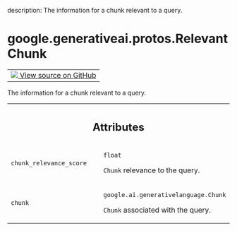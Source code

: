 description: The information for a chunk relevant to a query.

<div itemscope itemtype="http://developers.google.com/ReferenceObject">
<meta itemprop="name" content="google.generativeai.protos.RelevantChunk" />
<meta itemprop="path" content="Stable" />
</div>

# google.generativeai.protos.RelevantChunk

<!-- Insert buttons and diff -->

<table class="tfo-notebook-buttons tfo-api nocontent">
<td>
  <a target="_blank" href="https://github.com/googleapis/google-cloud-python/tree/main/packages/google-ai-generativelanguage/google/ai/generativelanguage_v1beta/types/retriever_service.py#L281-L299">
    <img src="https://www.tensorflow.org/images/GitHub-Mark-32px.png" />
    View source on GitHub
  </a>
</td>
</table>



The information for a chunk relevant to a query.

<!-- Placeholder for "Used in" -->




<!-- Tabular view -->
 <table class="responsive fixed orange">
<colgroup><col width="214px"><col></colgroup>
<tr><th colspan="2"><h2 class="add-link">Attributes</h2></th></tr>

<tr>
<td>

`chunk_relevance_score`<a id="chunk_relevance_score"></a>

</td>
<td>

`float`

``Chunk`` relevance to the query.

</td>
</tr><tr>
<td>

`chunk`<a id="chunk"></a>

</td>
<td>

`google.ai.generativelanguage.Chunk`

``Chunk`` associated with the query.

</td>
</tr>
</table>



